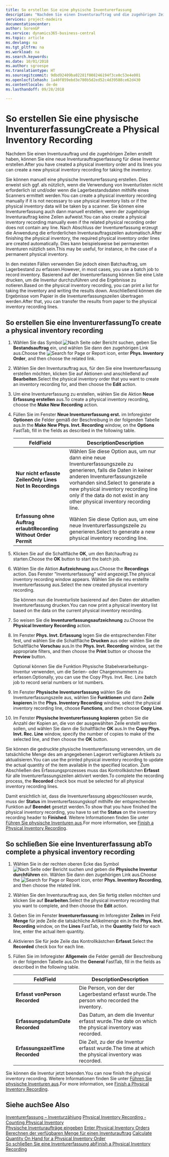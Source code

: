 ```yaml
---
title: So erstellen Sie eine physische Inventurerfassung
description: "Nachdem Sie einen Inventurauftrag und die zugehörigen Zeilen erstellt haben, können Sie eine neue Inventurauftragserfassung für diese Inventur erstellen."
services: project-madeira
documentationcenter: 
author: SorenGP
ms.service: dynamics365-business-central
ms.topic: article
ms.devlang: na
ms.tgt_pltfrm: na
ms.workload: na
ms.search.keywords: 
ms.date: 10/01/2018
ms.author: sgroespe
ms.translationtype: HT
ms.sourcegitcommit: 9dbd92409ba02281f008246194f3ce0c53e4e001
ms.openlocfilehash: 1a40f859ebd3e780b5d2ed52c4d39588ce62d430
ms.contentlocale: de-de
ms.lasthandoff: 09/28/2018

---
```

# <a name="create-a-physical-inventory-recording"></a><span data-ttu-id="84480-103">So erstellen Sie eine physische Inventurerfassung</span><span class="sxs-lookup"><span data-stu-id="84480-103">Create a Physical Inventory Recording</span></span>
<span data-ttu-id="84480-104">Nachdem Sie einen Inventurauftrag und die zugehörigen Zeilen erstellt haben, können Sie eine neue Inventurauftragserfassung für diese Inventur erstellen.</span><span class="sxs-lookup"><span data-stu-id="84480-104">After you have created a physical inventory order and its lines you can create a new physical inventory recording for taking the inventory.</span></span>  

<span data-ttu-id="84480-105">Sie können manuell eine physische Inventurerfassung erstellen. Dies erweist sich ggf. als nützlich, wenn die Verwendung von Inventurlisten nicht erforderlich ist und/oder wenn die Lagerbestandsdaten mithilfe eines Scanners ermittelt werden.</span><span class="sxs-lookup"><span data-stu-id="84480-105">You can create a physical inventory recording manually if it is not necessary to use physical inventory lists or if the physical inventory data will be taken by a scanner.</span></span> <span data-ttu-id="84480-106">Sie können eine Inventurerfassung auch dann manuell erstellen, wenn der zugehörige Inventurauftrag keine Zeilen aufweist.</span><span class="sxs-lookup"><span data-stu-id="84480-106">You can also create a physical inventory recording manually even if the related physical recording order does not contain any line.</span></span> <span data-ttu-id="84480-107">Nach Abschluss der Inventurerfassung erzeugt die Anwendung die erforderlichen Inventurauftragszeilen automatisch.</span><span class="sxs-lookup"><span data-stu-id="84480-107">After finishing the physical inventory, the required physical inventory order lines are created automatically.</span></span> <span data-ttu-id="84480-108">Dies kann beispielsweise bei permanenten Inventuren nützlich sein.</span><span class="sxs-lookup"><span data-stu-id="84480-108">This may be useful, for instance, in the case of a permanent physical inventory.</span></span>  

<span data-ttu-id="84480-109">In den meisten Fällen verwenden Sie jedoch einen Batchauftrag, um Lagerbestand zu erfassen.</span><span class="sxs-lookup"><span data-stu-id="84480-109">However, in most cases, you use a batch job to record inventory.</span></span> <span data-ttu-id="84480-110">Basierend auf der Inventurerfassung können Sie eine Liste drucken, um die Inventur durchzuführen und die Ergebnisse zu notieren.</span><span class="sxs-lookup"><span data-stu-id="84480-110">Based on the physical inventory recording, you can print a list for taking the inventory and writing the results down.</span></span> <span data-ttu-id="84480-111">Anschließend können die Ergebnisse vom Papier in die Inventurerfassungszeilen übertragen werden.</span><span class="sxs-lookup"><span data-stu-id="84480-111">After that, you can transfer the results from paper to the physical inventory recording lines.</span></span>  

## <a name="to-create-a-physical-inventory-recording"></a><span data-ttu-id="84480-112">So erstellen Sie eine Inventurerfassung</span><span class="sxs-lookup"><span data-stu-id="84480-112">To create a physical inventory recording</span></span>  

1.  <span data-ttu-id="84480-113">Wählen Sie das Symbol ![Nach Seite oder Bericht suchen](../../media/ui-search/search_small.png "Symbol „Nach Seite oder Bericht suchen”"), geben Sie **Bestandsauftrag** ein, und wählen Sie dann den zugehörigen Link aus.</span><span class="sxs-lookup"><span data-stu-id="84480-113">Choose the ![Search for Page or Report](../../media/ui-search/search_small.png "Search for Page or Report icon") icon, enter **Phys. Inventory Order**, and then choose the related link.</span></span>  
2.  <span data-ttu-id="84480-114">Wählen Sie den Inventurauftrag aus, für den Sie eine Inventurerfassung erstellen möchten, klicken Sie auf Aktionen und anschließend auf **Bearbeiten**.</span><span class="sxs-lookup"><span data-stu-id="84480-114">Select the physical inventory order that you want to create an inventory recording for, and then choose the **Edit** action.</span></span>  
3.  <span data-ttu-id="84480-115">Um eine Inventurerfassung zu erstellen, wählen Sie die Aktion **Neue Erfassung erstellen** aus.</span><span class="sxs-lookup"><span data-stu-id="84480-115">To create a physical inventory recording, choose the **Make New Recording** action.</span></span>  
4.  <span data-ttu-id="84480-116">Füllen Sie im Fenster **Neue Inventurerfassung erst.** im Inforegister **Optionen** die Felder gemäß der Beschreibung in der folgenden Tabelle aus.</span><span class="sxs-lookup"><span data-stu-id="84480-116">In the **Make New Phys. Invt. Recording** window, on the **Options** FastTab, fill in the fields as described in the following table.</span></span>  

    |<span data-ttu-id="84480-117">Feld</span><span class="sxs-lookup"><span data-stu-id="84480-117">Field</span></span>|<span data-ttu-id="84480-118">Description</span><span class="sxs-lookup"><span data-stu-id="84480-118">Description</span></span>|  
    |---------------------------------|---------------------------------------|  
    |<span data-ttu-id="84480-119">**Nur nicht erfasste Zeilen**</span><span class="sxs-lookup"><span data-stu-id="84480-119">**Only Lines Not In Recordings**</span></span>|<span data-ttu-id="84480-120">Wählen Sie diese Option aus, um nur dann eine neue Inventurerfassungszeile zu generieren, falls die Daten in keiner anderen Inventurerfassungszeile vorhanden sind.</span><span class="sxs-lookup"><span data-stu-id="84480-120">Select to generate a new physical inventory recording line only if the data do not exist in any other physical inventory recording line.</span></span>|  
    |<span data-ttu-id="84480-121">**Erfassung ohne Auftrag erlaubt**</span><span class="sxs-lookup"><span data-stu-id="84480-121">**Recording Without Order Permit**</span></span>|<span data-ttu-id="84480-122">Wählen Sie diese Option aus, um eine neue Inventurerfassungszeile zu generieren.</span><span class="sxs-lookup"><span data-stu-id="84480-122">Select to generate a new physical inventory recording line.</span></span>|  

5.  <span data-ttu-id="84480-123">Klicken Sie auf die Schaltfläche **OK**, um den Batchauftrag zu starten.</span><span class="sxs-lookup"><span data-stu-id="84480-123">Choose the **OK** button to start the batch job.</span></span>  
6.  <span data-ttu-id="84480-124">Wählen Sie die Aktion **Aufzeichnung** aus.</span><span class="sxs-lookup"><span data-stu-id="84480-124">Choose the **Recordings** action.</span></span> <span data-ttu-id="84480-125">Das Fenster "Inventurerfassung" wird angezeigt.</span><span class="sxs-lookup"><span data-stu-id="84480-125">The physical inventory recording window appears.</span></span> <span data-ttu-id="84480-126">Wählen Sie die neu erstellte Inventurerfassung aus.</span><span class="sxs-lookup"><span data-stu-id="84480-126">Select the new created physical inventory recording.</span></span>  

    <span data-ttu-id="84480-127">Sie können nun die Inventurliste basierend auf den Daten der aktuellen Inventurerfassung drucken.</span><span class="sxs-lookup"><span data-stu-id="84480-127">You can now print a physical inventory list based on the data on the current physical inventory recording.</span></span>  

7.  <span data-ttu-id="84480-128">So weisen Sie die **Inventurerfassungsaufzeichnung** zu.</span><span class="sxs-lookup"><span data-stu-id="84480-128">Choose the **Physical Inventory Recording** action.</span></span>  
8.  <span data-ttu-id="84480-129">Im Fenster **Phys. Invt. Erfassung** legen Sie die entsprechenden Filter fest, und wählen Sie die Schaltfläche **Drucken** aus oder wählen Sie die Schaltfläche **Vorschau** aus.</span><span class="sxs-lookup"><span data-stu-id="84480-129">In the **Phys. Invt. Recording** window, set the appropriate filters, and then choose the **Print** button or choose the **Preview** button.</span></span>  

    <span data-ttu-id="84480-130">Optional können Sie die Funktion Physische Stabelverarbeitungs-Inventur verwenden, um die Serien- oder Chargennummern zu erfassen.</span><span class="sxs-lookup"><span data-stu-id="84480-130">Optionally, you can use the Copy Phys. Invt. Rec. Line batch job to record serial numbers or lot numbers.</span></span>  

9. <span data-ttu-id="84480-131">Im Fenster **Physische Inventurerfassung** wählen Sie die Inventurerfassungszeile aus, wählen Sie **Funktionen** und dann **Zeile kopieren**.</span><span class="sxs-lookup"><span data-stu-id="84480-131">In the **Phys. Inventory Recording** window, select the physical inventory recording line, choose **Functions**, and then choose **Copy Line**.</span></span>  
10. <span data-ttu-id="84480-132">Im Fenster **Physische Inventurerfassung kopieren** geben Sie die Anzahl der Kopien an, die von der ausgewählten Zeile erstellt werden sollen, und wählen Sie dann die Schaltfläche **OK** aus.</span><span class="sxs-lookup"><span data-stu-id="84480-132">In the **Copy Phys. Invt. Rec. Line** window, specify the number of copies to make of the selected line, and then choose the **OK** button.</span></span>  

<span data-ttu-id="84480-133">Sie können die gedruckte physische Inventurerfassung verwenden, um die tatsächliche Menge des am angegebenen Lagerort verfügbaren Artikels zu aktualisieren.</span><span class="sxs-lookup"><span data-stu-id="84480-133">You can use the printed physical inventory recording to update the actual quantity of the item available in the specified location.</span></span> <span data-ttu-id="84480-134">Zum Abschließen des Erfassungsprozesses muss das Kontrollkästchen **Erfasst** für alle Inventurerfassungszeilen aktiviert werden.</span><span class="sxs-lookup"><span data-stu-id="84480-134">To complete the recording process, the **Recorded** check box must be selected for all physical inventory recording lines.</span></span>  

<span data-ttu-id="84480-135">Damit ersichtlich ist, dass die Inventurerfassung abgeschlossen wurde, muss der **Status** im Inventurerfassungskopf mithilfe der entsprechenden Funktion auf **Beendet** gesetzt werden.</span><span class="sxs-lookup"><span data-stu-id="84480-135">To show that you have finished the physical inventory recording, you have to set the **Status** on the inventory recording header to **Finished**.</span></span> <span data-ttu-id="84480-136">Weitere Informationen finden Sie unter [Führen Sie physische Inventuren aus](how-to-finish-a-physical-inventory-recording.md).</span><span class="sxs-lookup"><span data-stu-id="84480-136">For more information, see [Finish a Physical Inventory Recording](how-to-finish-a-physical-inventory-recording.md).</span></span>  

## <a name="to-complete-a-physical-inventory-recording"></a><span data-ttu-id="84480-137">So schließen Sie eine Inventurerfassung ab</span><span class="sxs-lookup"><span data-stu-id="84480-137">To complete a physical inventory recording</span></span>  

1.  <span data-ttu-id="84480-138">Wählen Sie in der rechten oberen Ecke das Symbol ![Nach Seite oder Bericht suchen](../../media/ui-search/search_small.png "Nach Seite oder Bericht suchen") und geben die **Physische Inventur durchführen** ein. Wählen Sie dann den zugehörigen Link aus.</span><span class="sxs-lookup"><span data-stu-id="84480-138">Choose the ![Search for Page or Report](../../media/ui-search/search_small.png "Search for Page or Report icon") icon, enter **Phys. Inventory Recording**, and then choose the related link.</span></span>  
2.  <span data-ttu-id="84480-139">Wählen Sie den Inventurauftrag aus, den Sie fertig stellen möchten und klicken Sie auf **Bearbeiten**.</span><span class="sxs-lookup"><span data-stu-id="84480-139">Select the physical inventory recording that you want to complete, and then choose the **Edit** action.</span></span>  
3.  <span data-ttu-id="84480-140">Geben Sie im Fenster **Inventurerfassung** im Inforegister **Zeilen** im Feld **Menge** für jede Zeile die tatsächliche Artikelmenge ein.</span><span class="sxs-lookup"><span data-stu-id="84480-140">In the **Phys. Invt. Recording** window, on the **Lines** FastTab, in the **Quantity** field for each line, enter the actual item quantity.</span></span>  
4.  <span data-ttu-id="84480-141">Aktivieren Sie für jede Zeile das Kontrollkästchen **Erfasst**.</span><span class="sxs-lookup"><span data-stu-id="84480-141">Select the **Recorded** check box for each line.</span></span>  
5.  <span data-ttu-id="84480-142">Füllen Sie im Inforegister **Allgemein** die Felder gemäß der Beschreibung in der folgenden Tabelle aus.</span><span class="sxs-lookup"><span data-stu-id="84480-142">On the **General** FastTab, fill in the fields as described in the following table.</span></span>  

    |<span data-ttu-id="84480-143">Feld</span><span class="sxs-lookup"><span data-stu-id="84480-143">Field</span></span>|<span data-ttu-id="84480-144">Description</span><span class="sxs-lookup"><span data-stu-id="84480-144">Description</span></span>|  
    |---------------------------------|---------------------------------------|  
    |<span data-ttu-id="84480-145">**Erfasst von**</span><span class="sxs-lookup"><span data-stu-id="84480-145">**Person Recorded**</span></span>|<span data-ttu-id="84480-146">Die Person, von der der Lagerbestand erfasst wurde.</span><span class="sxs-lookup"><span data-stu-id="84480-146">The person who recorded the inventory.</span></span>|  
    |<span data-ttu-id="84480-147">**Erfassungsdatum**</span><span class="sxs-lookup"><span data-stu-id="84480-147">**Date Recorded**</span></span>|<span data-ttu-id="84480-148">Das Datum, an dem die Inventur erfasst wurde.</span><span class="sxs-lookup"><span data-stu-id="84480-148">The date on which the physical inventory was recorded.</span></span>|  
    |<span data-ttu-id="84480-149">**Erfassungszeit**</span><span class="sxs-lookup"><span data-stu-id="84480-149">**Time Recorded**</span></span>|<span data-ttu-id="84480-150">Die Zeit, zu der die Inventur erfasst wurde.</span><span class="sxs-lookup"><span data-stu-id="84480-150">The time at which the physical inventory was recorded.</span></span>|  

 <span data-ttu-id="84480-151">Sie können die Inventur jetzt beenden.</span><span class="sxs-lookup"><span data-stu-id="84480-151">You can now finish the physical inventory recording.</span></span> <span data-ttu-id="84480-152">Weitere Informationen finden Sie unter [Führen Sie physische Inventuren aus](how-to-finish-a-physical-inventory-recording.md).</span><span class="sxs-lookup"><span data-stu-id="84480-152">For more information, see [Finish a Physical Inventory Recording](how-to-finish-a-physical-inventory-recording.md).</span></span>  

## <a name="see-also"></a><span data-ttu-id="84480-153">Siehe auch</span><span class="sxs-lookup"><span data-stu-id="84480-153">See Also</span></span>  
 <span data-ttu-id="84480-154">[Inventurerfassung – Inventurzählung](physical-inventory-recording-counting-physical-inventory.md) </span><span class="sxs-lookup"><span data-stu-id="84480-154">[Physical Inventory Recording - Counting Physical Inventory](physical-inventory-recording-counting-physical-inventory.md) </span></span>  
 <span data-ttu-id="84480-155">[Physische Inventuraufträge eingeben](how-to-enter-physical-inventory-orders.md) </span><span class="sxs-lookup"><span data-stu-id="84480-155">[Enter Physical Inventory Orders](how-to-enter-physical-inventory-orders.md) </span></span>  
 <span data-ttu-id="84480-156">[Berechnen der verfügbaren Menge für einen Inventurauftrag](how-to-calculate-quantity-on-hand-for-a-physical-inventory-order.md) </span><span class="sxs-lookup"><span data-stu-id="84480-156">[Calculate Quantity On Hand for a Physical Inventory Order](how-to-calculate-quantity-on-hand-for-a-physical-inventory-order.md) </span></span>  
 [<span data-ttu-id="84480-157">So schließen Sie eine Inventurerfassung ab</span><span class="sxs-lookup"><span data-stu-id="84480-157">Finish a Physical Inventory Recording</span></span>](how-to-finish-a-physical-inventory-recording.md)

